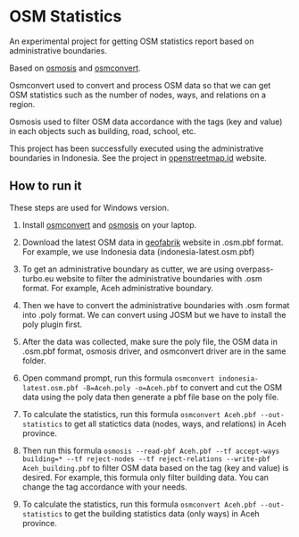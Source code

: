 # OSM Statistics

An experimental project for getting OSM statistics report based on administrative boundaries. 

Based on [osmosis](http://wiki.openstreetmap.org/wiki/Osmosis) and [osmconvert](http://wiki.openstreetmap.org/wiki/Osmconvert).

Osmconvert used to convert and process OSM data so that we can get OSM statistics such as the number of nodes, ways, and relations on a region.

Osmosis used to filter OSM data accordance with the tags (key and value) in each objects such as building, road, school, etc.

This project has been successfully executed using the administrative boundaries in Indonesia. See the project in [openstreetmap.id](http://openstreetmap.id/en/data-openstreetmap-indonesia/) website.

## How to run it 

These steps are used for Windows version. 

1. Install [osmconvert](http://wiki.openstreetmap.org/wiki/Osmconvert) and [osmosis](http://wiki.openstreetmap.org/wiki/Osmosis) on your laptop. 

2. Download the latest OSM data in [geofabrik](http://download.geofabrik.de/) website in .osm.pbf format. For example, we use Indonesia data (indonesia-latest.osm.pbf)

3. To get an administrative boundary as cutter, we are using overpass-turbo.eu website to filter the administrative boundaries with .osm format. For example, Aceh administrative boundary.

4. Then we have to convert the administrative boundaries with .osm format into .poly format. We can convert using JOSM but we have to install the poly plugin first. 

5. After the data was collected, make sure the poly file, the OSM data in .osm.pbf format, osmosis driver, and osmconvert driver are in the same folder.

6. Open command prompt, run this formula ```osmconvert indonesia-latest.osm.pbf -B=Aceh.poly -o=Aceh.pbf``` to convert and cut the OSM data using the poly data then generate a pbf file base on the poly file. 

7. To calculate the statistics, run this formula ```osmconvert Aceh.pbf --out-statistics``` to get all statictics data (nodes, ways, and relations) in Aceh province. 

8. Then run this formula ```osmosis --read-pbf Aceh.pbf --tf accept-ways building=* --tf reject-nodes --tf reject-relations --write-pbf Aceh_building.pbf``` to filter OSM data based on the tag (key and value) is desired. For example, this formula only filter building data. You can change the tag accordance with your needs. 

9. To calculate the statistics, run this formula ```osmconvert Aceh.pbf --out-statistics``` to get the building statistics data (only ways) in Aceh province.
